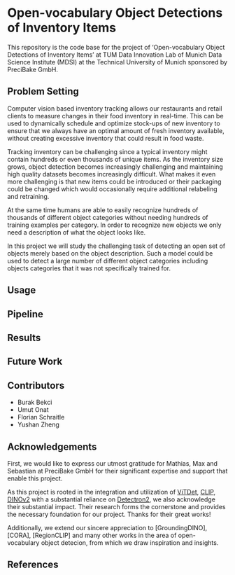 # Open-vocabulary Object Detections of Inventory Items

This repository is the code base for the project of ‘Open-vocabulary Object Detections of Inventory Items’ at TUM Data Innovation Lab of Munich Data Science Institute (MDSI) at the Technical University of Munich sponsored by PreciBake GmbH.


## Problem Setting
Computer vision based inventory tracking allows our restaurants and retail clients to measure changes in their food inventory in real-time. This can be used to dynamically schedule and optimize stock-ups of new inventory to ensure that we always have an optimal amount of fresh inventory available, without creating excessive inventory that could result in food waste.

Tracking inventory can be challenging since a typical inventory might contain hundreds or even thousands of unique items. As the inventory size grows, object detection becomes increasingly challenging and maintaining
high quality datasets becomes increasingly difficult. What makes it even more challenging is that new items could be introduced or their packaging could be changed which would occasionally require additional relabeling and retraining.

At the same time humans are able to easily recognize hundreds of thousands of different object categories without needing hundreds of training examples per category. In order to recognize new objects we only need a description of what the object looks like.

In this project we will study the challenging task of detecting an open set of objects merely based on the object description. Such a model could be used to detect a large number of different object categories including objects categories that it was not specifically trained for.

## Usage

## Pipeline

## Results

## Future Work








## Contributors
- Burak Bekci
- Umut Onat
- Florian Schraitle
- Yushan Zheng




## Acknowledgements

First, we would like to express our utmost gratitude for Mathias, Max and Sebastian at PreciBake GmbH for their significant expertise and support that enable this project. 

As this project is rooted in the integration and utilization of [ViTDet](https://github.com/ViTAE-Transformer/ViTDet), [CLIP](https://github.com/openai/CLIP), [DINOv2](https://github.com/facebookresearch/dinov2) with a substantial reliance on [Detectron2](https://github.com/facebookresearch/detectron2/tree/main), we also acknowledge their substantial impact. Their research forms the cornerstone and provides the necessary foundation for our project. Thanks for their great works!

Additionally, we extend our sincere appreciation to [GroundingDINO], [CORA], [RegionCLIP] and many other works in the area of open-vocabulary object detecion, from which we draw inspiration and insights.




## References